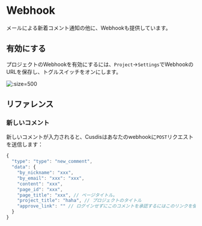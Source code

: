 # Webhook

メールによる新着コメント通知の他に、Webhookも提供しています。

## 有効にする

プロジェクトのWebhookを有効にするには、`Project`->`Settings`でWebhookのURLを保存し、トグルスイッチをオンにします。

![](../images/enable_webhook.png ':size=500')

## リファレンス

### 新しいコメント

新しいコメントが入力されると、Cusdisはあなたのwebhookに`POST`リクエストを送信します：

```js
{
  "type": "type": "new_comment",
  "data": {
    "by_nickname": "xxx",
    "by_email": "xxx": "xxx",
    "content": "xxx",
    "page_id": "xxx",
    "page_title": "xxx", // ページタイトル。
    "project_title": "haha", // プロジェクトのタイトル
    "approve_link": "" // ログインせずにこのコメントを承認するにはこのリンクを使う
  }
}
```